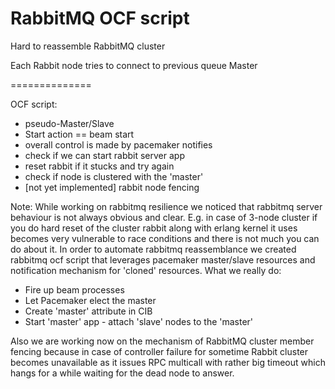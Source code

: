 # RabbitMQ OCF script

Hard to reassemble RabbitMQ cluster

Each Rabbit node tries to connect to previous queue Master

<Picture here>
==============

OCF script:

-	pseudo-Master/Slave
-	Start action == beam start
-	overall control is made by pacemaker notifies
-	check if we can start rabbit server app
-	reset rabbit if it stucks and try again
-	check if node is clustered with the 'master'
-	[not yet implemented] rabbit node fencing

Note: While working on rabbitmq resilience we noticed that rabbitmq server behaviour is not always obvious and clear. E.g. in case of 3-node cluster if you do hard reset of the cluster rabbit along with erlang kernel it uses becomes very vulnerable to race conditions and there is not much you can do about it. In order to automate rabbitmq reassemblance we created rabbitmq ocf script that leverages pacemaker master/slave resources and notification mechanism for 'cloned' resources.<There should go a big picture with the flow> What we really do:

-	Fire up beam processes
-	Let Pacemaker elect the master
-	Create 'master' attribute in CIB
-	Start 'master' app - attach 'slave' nodes to the 'master'

Also we are working now on the mechanism of RabbitMQ cluster member fencing because in case of controller failure for sometime Rabbit cluster becomes unavailable as it issues RPC multicall with rather big timeout which hangs for a while waiting for the dead node to answer.
